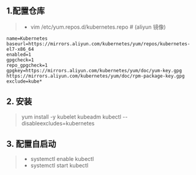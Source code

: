 ## 1.配置仓库
 > * vim /etc/yum.repos.d/kubernetes.repo   # (aliyun 镜像)

```
name=Kubernetes
baseurl=https://mirrors.aliyun.com/kubernetes/yum/repos/kubernetes-el7-x86_64
enabled=1
gpgcheck=1
repo_gpgcheck=1
gpgkey=https://mirrors.aliyun.com/kubernetes/yum/doc/yum-key.gpg https://mirrors.aliyun.com/kubernetes/yum/doc/rpm-package-key.gpg
exclude=kube*
```
## 2. 安装
> yum install -y kubelet kubeadm kubectl --disableexcludes=kubernetes

## 3. 配置自启动
> * systemctl enable kubectl
> * systemctl start kubectl